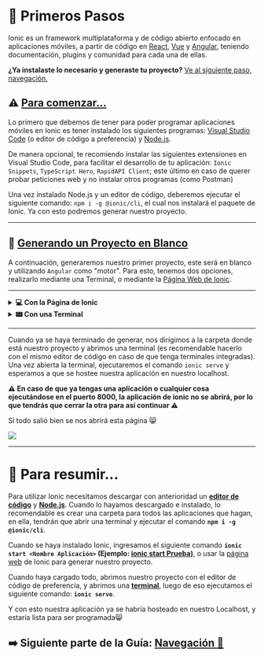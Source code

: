 # 🐾 Primeros Pasos

Ionic es un framework multiplataforma y de código abierto enfocado en aplicaciones móviles, a partir de código en [React](https://ionicframework.com/docs/react), [Vue](https://ionicframework.com/docs/vue/overview) y [Angular](https://ionicframework.com/docs/angular/overview), teniendo documentación, plugins y comunidad para cada una de ellas.

**¿Ya instalaste lo necesario y generaste tu proyecto?** [Ve al siguiente paso, navegación.](https://github.com/Alwexis/Utilidades/blob/main/Guias/Ionic/2.%20Navegacion.md)

## ⚠️ <u>Para comenzar...</u>

Lo primero que debemos de tener para poder programar aplicaciones móviles en Ionic es tener instalado los siguientes programas: [Visual Studio Code](https://code.visualstudio.com) (o editor de código a preferencia) y [Node.js](https://nodejs.org/es/).

De manera opcional, te recomiendo instalar las siguientes extensiones en Visual Studio Code, para facilitar el desarrollo de tu aplicación: `Ionic Snippets`, `TypeScript Hero`, `RapidAPI Client`; este último en caso de querer probar peticiones web y no instalar otros programas (como Postman)



Una vez instalado Node.js y un editor de código, deberemos ejecutar el siguiente comando: `npm i -g @ionic/cli`, el cual nos instalará el paquete de Ionic. Ya con esto podremos generar nuestro proyecto.



------

## 📱 <u>Generando un Proyecto en Blanco</u>

A continuación, generaremos nuestro primer proyecto, este será en blanco y utilizando `Angular` como "motor". Para esto, tenemos dos opciones, realizarlo mediante una Terminal, o mediante la [Página Web de Ionic](https://ionicframework.com/start#basics).

----

<details>
    <summary><b>💻 Con la Página de Ionic</b></summary>
	<p>
        En este caso, como no nos permite un proyecto en blanco, generaremos uno con un Menú. Haz click en la imagen para ver un vídeo.
        <a href="https://i.imgur.com/Uj4bb7U.mp4" target="_blank">
        <img style="width: 128vh; height: 64vh;" src="https://imgur.com/wPENeCc.png">
		</a>
    </p>
</details>


<details>
    <summary><b>📟 Con una Terminal</b></summary>
	<p>
        Lo ideal es que utilicen el comando dentro de la carpeta en la cual tendrán todos sus proyectos. Puede demorar bastante el crear un proyecto.
        Comando: <code>ionic start Prueba blank --type=angular</code> o <code>ionic start`</code>.
        <img src="https://imgur.com/npkbvnO.png">
        <br>
        <b>⚠️ Para terminar, debería de salir este mensajito. ⚠️</b>
        <br>
		<img style="margin-top:2vh;" src="https://imgur.com/QaEejMq.png">
        <b>⚠️ NO es necesario crear una cuenta en Ionic :) ⚠️</b>
    </p>
</details>


------

Cuando ya se haya terminado de generar, nos dirigimos a la carpeta donde está nuestro proyecto y abrimos una terminal (es recomendable hacerlo con el mismo editor de código en caso de que tenga terminales integradas). Una vez abierta la terminal, ejecutaremos el comando `ionic serve` y esperamos a que se hostee nuestra aplicación en nuestro localhost.

**⚠️ En caso de que ya tengas una aplicación o cualquier cosa ejecutándose en el puerto 8000, la aplicación de ionic no se abrirá, por lo que tendrás que cerrar la otra para así continuar ⚠️**

Si todo salió bien se nos abrirá esta página 😸

<img src="https://imgur.com/JJNi9yo.png">

------

# 📄 Para resumir...

Para utilizar Ionic necesitamos descargar con anterioridad un **<u>editor de código</u>** y **<u>Node.js</u>**. Cuando lo hayamos descargado e instalado, lo recomendable es crear una carpeta para todos las aplicaciones que hagan, en ella, tendrán que abrir una terminal y ejecutar el comando **`npm i -g @ionic/cli`**.

Cuando se haya instalado Ionic, ingresamos el siguiente comando **`ionic start <Nombre Aplicación>` (Ejemplo: <u>ionic start Prueba</u>)**, o usar la [página web](https://ionicframework.com/start#basics) de Ionic para generar nuestro proyecto.

Cuando haya cargado todo, abrimos nuestro proyecto con el editor de código de preferencia, y abrimos una **<u>terminal</u>**, luego de eso ejecutamos el siguiente comando: **`ionic serve`**.

Y con esto nuestra aplicación ya se habría hosteado en nuestro Localhost, y estaría lista para ser programada😸



## ➡️ **Siguiente parte de la Guía**: **[Navegación 🚣](https://github.com/Alwexis/Utilidades/blob/main/Guias/Ionic/2.%20Navegacion.md)**

